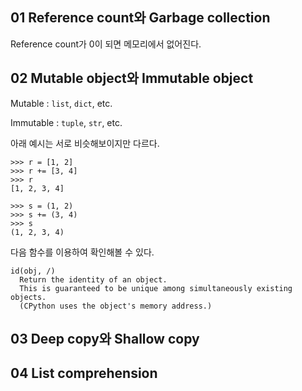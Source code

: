 ## 01 Reference count와 Garbage collection
Reference count가 0이 되면 메모리에서 없어진다.
## 02 Mutable object와 Immutable object
Mutable : `list`, `dict`, etc.

Immutable : `tuple`, `str`, etc.

아래 예시는 서로 비슷해보이지만 다르다.

    >>> r = [1, 2]
    >>> r += [3, 4]
    >>> r
    [1, 2, 3, 4]
    
    >>> s = (1, 2)
    >>> s += (3, 4)
    >>> s
    (1, 2, 3, 4)

다음 함수를 이용하여 확인해볼 수 있다.

    id(obj, /)
      Return the identity of an object.
      This is guaranteed to be unique among simultaneously existing objects.
      (CPython uses the object's memory address.)

## 03 Deep copy와 Shallow copy
## 04 List comprehension
